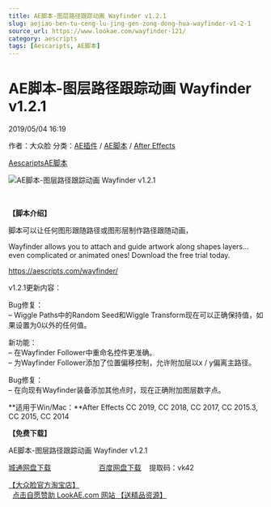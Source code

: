 ```yaml
---
title: AE脚本-图层路径跟踪动画 Wayfinder v1.2.1
slug: aejiao-ben-tu-ceng-lu-jing-gen-zong-dong-hua-wayfinder-v1-2-1
source_url: https://www.lookae.com/wayfinder-121/
category: aescripts
tags: [Aescaripts, AE脚本]
---
```

# AE脚本-图层路径跟踪动画 Wayfinder v1.2.1

2019/05/04 16:19

作者：大众脸
分类：[AE插件](https://www.lookae.com/after-effects/aechajian/) / [AE脚本](https://www.lookae.com/after-effects/aescripts/) / [After Effects](https://www.lookae.com/after-effects/)

[Aescaripts](https://www.lookae.com/tag/aescaripts/)[AE脚本](https://www.lookae.com/tag/ae%e8%84%9a%e6%9c%ac/)

![AE脚本-图层路径跟踪动画 Wayfinder v1.2.1](https://www.lookae.com/wp-content/uploads/2019/05/Wayfinder-121.jpg "AE脚本-图层路径跟踪动画 Wayfinder v1.2.1-LookAE.com")

[﻿﻿﻿](http://cloud.video.taobao.com/play/u/null/p/1/e/6/t/1/485840145649.mp4)

**【脚本介绍】**

脚本可以让任何图形跟随路径或图形层制作路径跟随动画，

Wayfinder allows you to attach and guide artwork along shapes layers… even complicated or animated ones! Download the free trial today.

https://aescripts.com/wayfinder/

v1.2.1更新内容：

Bug修复：  
– Wiggle Paths中的Random Seed和Wiggle Transform现在可以正确保持值，如果设置为0以外的任何值。

新功能：  
– 在Wayfinder Follower中重命名控件更准确。  
– 为Wayfinder Follower添加了位置偏移控制，允许附加层以x / y偏离主路径。

Bug修复：  
– 在向现有Wayfinder装备添加其他点时，现在正确附加图层数字点。

**适用于Win/Mac：**After Effects CC 2019, CC 2018, CC 2017, CC 2015.3, CC 2015, CC 2014

**【免费下载】**

AE脚本-图层路径跟踪动画 Wayfinder v1.2.1

[城通网盘下载](https://lookae.ctfile.com/fs/680462-371896645)                        [百度网盘下载](https://pan.baidu.com/s/1xiFjDNm7vQwg-U7JOyA-Hg)    提取码：vk42

[【大众脸官方淘宝店】](https://lookae.taobao.com/)                [点击自愿赞助 LookAE.com 网站 【送精品资源】](https://www.lookae.com/sponsor/)
